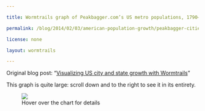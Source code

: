 ```yaml
---

title: Wormtrails graph of Peakbagger.com’s US metro populations, 1790–1890

permalink: /blog/2014/02/03/american-population-growth/peakbagger-cities-1790-1890

license: none

layout: wormtrails

---
```

Original blog post: “[Visualizing US city and state growth with Wormtrails][1]”

This graph is quite large: scroll down and to the right to see it in its entirety.

<figure>
    <img src="/assets/images/wormtrails/peakbagger-cities-1790-1890.png" usemap="#clmap">
    <figcaption id="wormtrails-banner">Hover over the chart for details</figcaption>
</figure>
<map name="clmap">
    <area target="_new" shape="rect" onmouseover="updateBanner('Hartford (pop. 2,700)', '#D25E37')" coords="25,1682,225,1683">
    <area target="_new" shape="rect" onmouseover="updateBanner('Alexandria, VA (pop. 2,800)', '#D95231')" coords="25,1679,225,1680">
    <area target="_new" shape="rect" onmouseover="updateBanner('Petersburg, VA (pop. 2,800)', '#D95330')" coords="25,1677,225,1677">
    <area target="_new" shape="rect" onmouseover="updateBanner('Norfolk (pop. 3,000)', '#F41E0F')" coords="25,1674,225,1675">
    <area target="_new" shape="rect" onmouseover="updateBanner('Albany (pop. 3,500)', '#D73332')" coords="25,1671,225,1672">
    <area target="_new" shape="rect" onmouseover="updateBanner('Richmond (pop. 3,800)', '#E75A21')" coords="25,1667,225,1669">
    <area target="_new" shape="rect" onmouseover="updateBanner('Middleborough, MA (pop. 4,500)', '#E22727')" coords="25,1664,225,1665">
    <area target="_new" shape="rect" onmouseover="updateBanner('New Haven (pop. 4,500)', '#DD582C')" coords="25,1661,225,1662">
    <area target="_new" shape="rect" onmouseover="updateBanner('Nantucket (pop. 4,600)', '#E75621')" coords="25,1657,225,1659">
    <area target="_new" shape="rect" onmouseover="updateBanner('Portsmouth, NH (pop. 4,700)', '#F92609')" coords="25,1654,225,1655">
    <area target="_new" shape="rect" onmouseover="updateBanner('Newburyport, MA (pop. 4,800)', '#DE6A2C')" coords="25,1651,225,1652">
    <area target="_new" shape="rect" onmouseover="updateBanner('Gloucester, MA (pop. 5,300)', '#D54035')" coords="25,1647,225,1649">
    <area target="_new" shape="rect" onmouseover="updateBanner('Providence (pop. 6,400)', '#E46424')" coords="25,1643,225,1645">
    <area target="_new" shape="rect" onmouseover="updateBanner('Newport, RI (pop. 6,700)', '#D75633')" coords="25,1639,225,1641">
    <area target="_new" shape="rect" onmouseover="updateBanner('Baltimore (pop. 13,500)', '#FD1D03')" coords="25,1633,225,1637">
    <area target="_new" shape="rect" onmouseover="updateBanner('Salem, MA (pop. 13,600)', '#DA4A2F')" coords="25,1627,225,1631">
    <area target="_new" shape="rect" onmouseover="updateBanner('Charleston (pop. 16,400)', '#F06315')" coords="25,1620,225,1625">
    <area target="_new" shape="rect" onmouseover="updateBanner('Boston (pop. 18,300)', '#E34A26')" coords="25,1612,225,1618">
    <area target="_new" shape="rect" onmouseover="updateBanner('New York (pop. 33,100)', '#F42910')" coords="25,1601,225,1610">
    <area target="_new" shape="rect" onmouseover="updateBanner('Philadelphia (pop. 44,100)', '#E57823')" coords="25,1585,225,1599">
    <area target="_new" shape="rect" onmouseover="updateBanner('Middleborough, MA (pop. 4,500)', '#E22727')" coords="325,1696,525,1697">
    <area target="_new" shape="rect" onmouseover="updateBanner('New London, CT (pop. 5,200)', '#CCA83D')" coords="325,1692,525,1694">
    <area target="_new" shape="rect" onmouseover="updateBanner('Savannah (pop. 5,200)', '#D7CE33')" coords="325,1689,525,1690">
    <area target="_new" shape="rect" onmouseover="updateBanner('Schenectady, NY (pop. 5,300)', '#D6C433')" coords="325,1685,525,1687">
    <area target="_new" shape="rect" onmouseover="updateBanner('Gloucester, MA (pop. 5,300)', '#D54035')" coords="325,1681,525,1683">
    <area target="_new" shape="rect" onmouseover="updateBanner('Portsmouth, NH (pop. 5,300)', '#F92609')" coords="325,1678,525,1679">
    <area target="_new" shape="rect" onmouseover="updateBanner('Albany (pop. 5,300)', '#D73332')" coords="325,1674,525,1676">
    <area target="_new" shape="rect" onmouseover="updateBanner('Nantucket (pop. 5,600)', '#E75621')" coords="325,1671,525,1672">
    <area target="_new" shape="rect" onmouseover="updateBanner('Richmond (pop. 5,700)', '#E75A21')" coords="325,1667,525,1669">
    <area target="_new" shape="rect" onmouseover="updateBanner('Newburyport, MA (pop. 6,000)', '#DE6A2C')" coords="325,1663,525,1665">
    <area target="_new" shape="rect" onmouseover="updateBanner('Newport, RI (pop. 6,700)', '#D75633')" coords="325,1659,525,1661">
    <area target="_new" shape="rect" onmouseover="updateBanner('Norfolk (pop. 6,900)', '#F41E0F')" coords="325,1655,525,1657">
    <area target="_new" shape="rect" onmouseover="updateBanner('Providence (pop. 7,600)', '#E46424')" coords="325,1651,525,1653">
    <area target="_new" shape="rect" onmouseover="updateBanner('Washington (pop. 11,200)', '#E2C027')" coords="325,1645,525,1649">
    <area target="_new" shape="rect" onmouseover="updateBanner('Salem, MA (pop. 14,700)', '#DA4A2F')" coords="325,1639,525,1643">
    <area target="_new" shape="rect" onmouseover="updateBanner('Charleston (pop. 18,800)', '#F06315')" coords="325,1631,525,1637">
    <area target="_new" shape="rect" onmouseover="updateBanner('Boston (pop. 24,900)', '#E34A26')" coords="325,1622,525,1629">
    <area target="_new" shape="rect" onmouseover="updateBanner('Baltimore (pop. 26,500)', '#FD1D03')" coords="325,1612,525,1620">
    <area target="_new" shape="rect" onmouseover="updateBanner('New York (pop. 60,500)', '#F42910')" coords="325,1592,525,1610">
    <area target="_new" shape="rect" onmouseover="updateBanner('Philadelphia (pop. 61,600)', '#E57823')" coords="325,1571,525,1590">
    <area target="_new" shape="rect" onmouseover="updateBanner('New Haven (pop. 5,800)', '#DD582C')" coords="625,1719,825,1721">
    <area target="_new" shape="rect" onmouseover="updateBanner('Schenectady, NY (pop. 5,900)', '#D6C433')" coords="625,1716,825,1717">
    <area target="_new" shape="rect" onmouseover="updateBanner('Gloucester, MA (pop. 5,900)', '#D54035')" coords="625,1712,825,1714">
    <area target="_new" shape="rect" onmouseover="updateBanner('Nantucket (pop. 6,800)', '#E75621')" coords="625,1708,825,1710">
    <area target="_new" shape="rect" onmouseover="updateBanner('Portsmouth, NH (pop. 6,900)', '#F92609')" coords="625,1704,825,1706">
    <area target="_new" shape="rect" onmouseover="updateBanner('Portland, ME (pop. 7,200)', '#9AD436')" coords="625,1700,825,1702">
    <area target="_new" shape="rect" onmouseover="updateBanner('Newburyport, MA (pop. 7,600)', '#DE6A2C')" coords="625,1695,825,1698">
    <area target="_new" shape="rect" onmouseover="updateBanner('Newport, RI (pop. 7,900)', '#D75633')" coords="625,1691,825,1693">
    <area target="_new" shape="rect" onmouseover="updateBanner('Norfolk (pop. 9,200)', '#F41E0F')" coords="625,1686,825,1689">
    <area target="_new" shape="rect" onmouseover="updateBanner('Richmond (pop. 9,700)', '#E75A21')" coords="625,1681,825,1684">
    <area target="_new" shape="rect" onmouseover="updateBanner('Providence (pop. 10,100)', '#E46424')" coords="625,1676,825,1679">
    <area target="_new" shape="rect" onmouseover="updateBanner('Albany (pop. 10,800)', '#D73332')" coords="625,1671,825,1674">
    <area target="_new" shape="rect" onmouseover="updateBanner('New Orleans (pop. 17,200)', '#C7DE2C')" coords="625,1664,825,1669">
    <area target="_new" shape="rect" onmouseover="updateBanner('Washington (pop. 20,400)', '#E2C027')" coords="625,1656,825,1662">
    <area target="_new" shape="rect" onmouseover="updateBanner('Salem, MA (pop. 23,100)', '#DA4A2F')" coords="625,1647,825,1654">
    <area target="_new" shape="rect" onmouseover="updateBanner('Charleston (pop. 24,700)', '#F06315')" coords="625,1637,825,1645">
    <area target="_new" shape="rect" onmouseover="updateBanner('Boston (pop. 38,700)', '#E34A26')" coords="625,1624,825,1635">
    <area target="_new" shape="rect" onmouseover="updateBanner('Baltimore (pop. 46,600)', '#FD1D03')" coords="625,1608,825,1622">
    <area target="_new" shape="rect" onmouseover="updateBanner('Philadelphia (pop. 87,300)', '#E57823')" coords="625,1580,825,1606">
    <area target="_new" shape="rect" onmouseover="updateBanner('New York (pop. 101,000)', '#F42910')" coords="625,1547,825,1578">
    <area target="_new" shape="rect" onmouseover="updateBanner('New Haven (pop. 7,200)', '#DD582C')" coords="925,1737,1125,1739">
    <area target="_new" shape="rect" onmouseover="updateBanner('Nantucket (pop. 7,300)', '#E75621')" coords="925,1733,1125,1735">
    <area target="_new" shape="rect" onmouseover="updateBanner('Portsmouth, NH (pop. 7,300)', '#F92609')" coords="925,1728,1125,1731">
    <area target="_new" shape="rect" onmouseover="updateBanner('Newport, RI (pop. 7,300)', '#D75633')" coords="925,1724,1125,1726">
    <area target="_new" shape="rect" onmouseover="updateBanner('Pittsburgh (pop. 7,300)', '#36D448')" coords="925,1720,1125,1722">
    <area target="_new" shape="rect" onmouseover="updateBanner('Savannah (pop. 7,500)', '#D7CE33')" coords="925,1716,1125,1718">
    <area target="_new" shape="rect" onmouseover="updateBanner('Norfolk (pop. 8,500)', '#F41E0F')" coords="925,1711,1125,1714">
    <area target="_new" shape="rect" onmouseover="updateBanner('Portland, ME (pop. 8,600)', '#9AD436')" coords="925,1707,1125,1709">
    <area target="_new" shape="rect" onmouseover="updateBanner('Cincinnati (pop. 9,600)', '#0CF710')" coords="925,1702,1125,1705">
    <area target="_new" shape="rect" onmouseover="updateBanner('Providence (pop. 11,800)', '#E46424')" coords="925,1696,1125,1700">
    <area target="_new" shape="rect" onmouseover="updateBanner('Richmond (pop. 12,100)', '#E75A21')" coords="925,1691,1125,1694">
    <area target="_new" shape="rect" onmouseover="updateBanner('Albany (pop. 17,900)', '#D73332')" coords="925,1683,1125,1689">
    <area target="_new" shape="rect" onmouseover="updateBanner('Salem, MA (pop. 22,600)', '#DA4A2F')" coords="925,1675,1125,1681">
    <area target="_new" shape="rect" onmouseover="updateBanner('Charleston (pop. 24,800)', '#F06315')" coords="925,1665,1125,1673">
    <area target="_new" shape="rect" onmouseover="updateBanner('New Orleans (pop. 27,200)', '#C7DE2C')" coords="925,1655,1125,1663">
    <area target="_new" shape="rect" onmouseover="updateBanner('Washington (pop. 28,800)', '#E2C027')" coords="925,1644,1125,1653">
    <area target="_new" shape="rect" onmouseover="updateBanner('Boston (pop. 54,000)', '#E34A26')" coords="925,1626,1125,1642">
    <area target="_new" shape="rect" onmouseover="updateBanner('Baltimore (pop. 62,700)', '#FD1D03')" coords="925,1605,1125,1624">
    <area target="_new" shape="rect" onmouseover="updateBanner('Philadelphia (pop. 109,000)', '#E57823')" coords="925,1571,1125,1603">
    <area target="_new" shape="rect" onmouseover="updateBanner('New York (pop. 131,000)', '#F42910')" coords="925,1529,1125,1569">
    <area target="_new" shape="rect" onmouseover="updateBanner('Buffalo (pop. 8,700)', '#34D576')" coords="1225,1781,1425,1784">
    <area target="_new" shape="rect" onmouseover="updateBanner('Rochester (pop. 9,200)', '#1BEB71')" coords="1225,1776,1425,1779">
    <area target="_new" shape="rect" onmouseover="updateBanner('Norfolk (pop. 9,800)', '#F41E0F')" coords="1225,1772,1425,1774">
    <area target="_new" shape="rect" onmouseover="updateBanner('New Haven (pop. 10,200)', '#DD582C')" coords="1225,1766,1425,1770">
    <area target="_new" shape="rect" onmouseover="updateBanner('Louisville (pop. 10,300)', '#2CDDAA')" coords="1225,1761,1425,1764">
    <area target="_new" shape="rect" onmouseover="updateBanner('Portland, ME (pop. 12,600)', '#9AD436')" coords="1225,1756,1425,1759">
    <area target="_new" shape="rect" onmouseover="updateBanner('Newark (pop. 14,400)', '#23E59C')" coords="1225,1749,1425,1754">
    <area target="_new" shape="rect" onmouseover="updateBanner('Pittsburgh (pop. 15,400)', '#36D448')" coords="1225,1743,1425,1747">
    <area target="_new" shape="rect" onmouseover="updateBanner('Richmond (pop. 16,100)', '#E75A21')" coords="1225,1736,1425,1741">
    <area target="_new" shape="rect" onmouseover="updateBanner('Providence (pop. 22,400)', '#E46424')" coords="1225,1727,1425,1734">
    <area target="_new" shape="rect" onmouseover="updateBanner('Cincinnati (pop. 24,800)', '#0CF710')" coords="1225,1718,1425,1725">
    <area target="_new" shape="rect" onmouseover="updateBanner('Salem, MA (pop. 27,300)', '#DA4A2F')" coords="1225,1707,1425,1716">
    <area target="_new" shape="rect" onmouseover="updateBanner('Charleston (pop. 30,300)', '#F06315')" coords="1225,1696,1425,1705">
    <area target="_new" shape="rect" onmouseover="updateBanner('Washington (pop. 35,500)', '#E2C027')" coords="1225,1684,1425,1694">
    <area target="_new" shape="rect" onmouseover="updateBanner('Albany (pop. 35,800)', '#D73332')" coords="1225,1671,1425,1682">
    <area target="_new" shape="rect" onmouseover="updateBanner('New Orleans (pop. 46,100)', '#C7DE2C')" coords="1225,1655,1425,1669">
    <area target="_new" shape="rect" onmouseover="updateBanner('Baltimore (pop. 80,600)', '#FD1D03')" coords="1225,1629,1425,1653">
    <area target="_new" shape="rect" onmouseover="updateBanner('Boston (pop. 85,600)', '#E34A26')" coords="1225,1601,1425,1627">
    <area target="_new" shape="rect" onmouseover="updateBanner('Philadelphia (pop. 161,000)', '#E57823')" coords="1225,1551,1425,1599">
    <area target="_new" shape="rect" onmouseover="updateBanner('New York (pop. 215,000)', '#F42910')" coords="1225,1484,1425,1549">
    <area target="_new" shape="rect" onmouseover="updateBanner('Detroit (pop. 21,200)', '#0AE8F8')" coords="1525,1884,1725,1891">
    <area target="_new" shape="rect" onmouseover="updateBanner('New Haven (pop. 21,900)', '#DD582C')" coords="1525,1876,1725,1882">
    <area target="_new" shape="rect" onmouseover="updateBanner('New Bedford (pop. 24,100)', '#0FF5BA')" coords="1525,1867,1725,1874">
    <area target="_new" shape="rect" onmouseover="updateBanner('St. Louis (pop. 28,400)', '#10F4C5')" coords="1525,1856,1725,1865">
    <area target="_new" shape="rect" onmouseover="updateBanner('Portland, ME (pop. 28,600)', '#9AD436')" coords="1525,1846,1725,1854">
    <area target="_new" shape="rect" onmouseover="updateBanner('Buffalo (pop. 29,300)', '#34D576')" coords="1525,1835,1725,1844">
    <area target="_new" shape="rect" onmouseover="updateBanner('Newark (pop. 29,800)', '#23E59C')" coords="1525,1824,1725,1833">
    <area target="_new" shape="rect" onmouseover="updateBanner('Rochester (pop. 31,400)', '#1BEB71')" coords="1525,1812,1725,1822">
    <area target="_new" shape="rect" onmouseover="updateBanner('Louisville (pop. 34,200)', '#2CDDAA')" coords="1525,1800,1725,1810">
    <area target="_new" shape="rect" onmouseover="updateBanner('Providence (pop. 40,900)', '#E46424')" coords="1525,1786,1725,1798">
    <area target="_new" shape="rect" onmouseover="updateBanner('Charleston (pop. 42,600)', '#F06315')" coords="1525,1771,1725,1784">
    <area target="_new" shape="rect" onmouseover="updateBanner('Pittsburgh (pop. 43,700)', '#36D448')" coords="1525,1756,1725,1769">
    <area target="_new" shape="rect" onmouseover="updateBanner('Washington (pop. 50,200)', '#E2C027')" coords="1525,1739,1725,1754">
    <area target="_new" shape="rect" onmouseover="updateBanner('Cincinnati (pop. 54,800)', '#0CF710')" coords="1525,1720,1725,1737">
    <area target="_new" shape="rect" onmouseover="updateBanner('Albany (pop. 72,000)', '#D73332')" coords="1525,1697,1725,1718">
    <area target="_new" shape="rect" onmouseover="updateBanner('New Orleans (pop. 105,000)', '#C7DE2C')" coords="1525,1663,1725,1695">
    <area target="_new" shape="rect" onmouseover="updateBanner('Baltimore (pop. 110,000)', '#FD1D03')" coords="1525,1628,1725,1661">
    <area target="_new" shape="rect" onmouseover="updateBanner('Boston (pop. 183,000)', '#E34A26')" coords="1525,1571,1725,1626">
    <area target="_new" shape="rect" onmouseover="updateBanner('Philadelphia (pop. 259,000)', '#E57823')" coords="1525,1492,1725,1569">
    <area target="_new" shape="rect" onmouseover="updateBanner('New York (pop. 374,000)', '#F42910')" coords="1525,1378,1725,1490">
    <area target="_new" shape="rect" onmouseover="updateBanner('Portland, ME (pop. 36,000)', '#9AD436')" coords="1825,2042,2025,2053">
    <area target="_new" shape="rect" onmouseover="updateBanner('Syracuse (pop. 38,000)', '#2CA4DD')" coords="1825,2029,2025,2040">
    <area target="_new" shape="rect" onmouseover="updateBanner('Detroit (pop. 38,000)', '#0AE8F8')" coords="1825,2016,2025,2027">
    <area target="_new" shape="rect" onmouseover="updateBanner('Chicago (pop. 40,000)', '#31A4D8')" coords="1825,2002,2025,2014">
    <area target="_new" shape="rect" onmouseover="updateBanner('Rochester (pop. 49,000)', '#1BEB71')" coords="1825,1985,2025,2000">
    <area target="_new" shape="rect" onmouseover="updateBanner('Charleston (pop. 50,000)', '#F06315')" coords="1825,1968,2025,1983">
    <area target="_new" shape="rect" onmouseover="updateBanner('Newark (pop. 57,000)', '#23E59C')" coords="1825,1949,2025,1966">
    <area target="_new" shape="rect" onmouseover="updateBanner('Louisville (pop. 61,000)', '#2CDDAA')" coords="1825,1928,2025,1947">
    <area target="_new" shape="rect" onmouseover="updateBanner('Providence (pop. 65,000)', '#E46424')" coords="1825,1907,2025,1926">
    <area target="_new" shape="rect" onmouseover="updateBanner('Washington (pop. 67,000)', '#E2C027')" coords="1825,1885,2025,1905">
    <area target="_new" shape="rect" onmouseover="updateBanner('Buffalo (pop. 80,000)', '#34D576')" coords="1825,1859,2025,1883">
    <area target="_new" shape="rect" onmouseover="updateBanner('Pittsburgh (pop. 86,000)', '#36D448')" coords="1825,1831,2025,1857">
    <area target="_new" shape="rect" onmouseover="updateBanner('St. Louis (pop. 95,000)', '#10F4C5')" coords="1825,1801,2025,1829">
    <area target="_new" shape="rect" onmouseover="updateBanner('Albany (pop. 107,000)', '#D73332')" coords="1825,1766,2025,1799">
    <area target="_new" shape="rect" onmouseover="updateBanner('New Orleans (pop. 123,000)', '#C7DE2C')" coords="1825,1728,2025,1764">
    <area target="_new" shape="rect" onmouseover="updateBanner('Cincinnati (pop. 133,000)', '#0CF710')" coords="1825,1686,2025,1726">
    <area target="_new" shape="rect" onmouseover="updateBanner('Baltimore (pop. 179,000)', '#FD1D03')" coords="1825,1630,2025,1684">
    <area target="_new" shape="rect" onmouseover="updateBanner('Boston (pop. 308,000)', '#E34A26')" coords="1825,1536,2025,1628">
    <area target="_new" shape="rect" onmouseover="updateBanner('Philadelphia (pop. 405,000)', '#E57823')" coords="1825,1412,2025,1534">
    <area target="_new" shape="rect" onmouseover="updateBanner('New York (pop. 650,000)', '#F42910')" coords="1825,1215,2025,1410">
    <area target="_new" shape="rect" onmouseover="updateBanner('Milwaukee (pop. 48,000)', '#571DEA')" coords="2125,2226,2325,2241">
    <area target="_new" shape="rect" onmouseover="updateBanner('Cleveland (pop. 49,000)', '#0229FE')" coords="2125,2210,2325,2224">
    <area target="_new" shape="rect" onmouseover="updateBanner('Rochester (pop. 56,000)', '#1BEB71')" coords="2125,2191,2325,2208">
    <area target="_new" shape="rect" onmouseover="updateBanner('San Francisco (pop. 57,000)', '#271EE9')" coords="2125,2172,2325,2189">
    <area target="_new" shape="rect" onmouseover="updateBanner('Detroit (pop. 59,000)', '#0AE8F8')" coords="2125,2152,2325,2170">
    <area target="_new" shape="rect" onmouseover="updateBanner('Providence (pop. 69,000)', '#E46424')" coords="2125,2129,2325,2150">
    <area target="_new" shape="rect" onmouseover="updateBanner('Washington (pop. 80,000)', '#E2C027')" coords="2125,2103,2325,2127">
    <area target="_new" shape="rect" onmouseover="updateBanner('Louisville (pop. 88,000)', '#2CDDAA')" coords="2125,2075,2325,2101">
    <area target="_new" shape="rect" onmouseover="updateBanner('Buffalo (pop. 90,000)', '#34D576')" coords="2125,2046,2325,2073">
    <area target="_new" shape="rect" onmouseover="updateBanner('Pittsburgh (pop. 93,000)', '#36D448')" coords="2125,2016,2325,2044">
    <area target="_new" shape="rect" onmouseover="updateBanner('Newark (pop. 103,000)', '#23E59C')" coords="2125,1983,2325,2014">
    <area target="_new" shape="rect" onmouseover="updateBanner('Albany (pop. 116,000)', '#D73332')" coords="2125,1946,2325,1981">
    <area target="_new" shape="rect" onmouseover="updateBanner('Chicago (pop. 123,000)', '#31A4D8')" coords="2125,1907,2325,1944">
    <area target="_new" shape="rect" onmouseover="updateBanner('New Orleans (pop. 172,000)', '#C7DE2C')" coords="2125,1854,2325,1905">
    <area target="_new" shape="rect" onmouseover="updateBanner('St. Louis (pop. 176,000)', '#10F4C5')" coords="2125,1799,2325,1852">
    <area target="_new" shape="rect" onmouseover="updateBanner('Cincinnati (pop. 192,000)', '#0CF710')" coords="2125,1739,2325,1797">
    <area target="_new" shape="rect" onmouseover="updateBanner('Baltimore (pop. 221,000)', '#FD1D03')" coords="2125,1671,2325,1737">
    <area target="_new" shape="rect" onmouseover="updateBanner('Boston (pop. 374,000)', '#E34A26')" coords="2125,1557,2325,1669">
    <area target="_new" shape="rect" onmouseover="updateBanner('Philadelphia (pop. 608,000)', '#E57823')" coords="2125,1372,2325,1555">
    <area target="_new" shape="rect" onmouseover="updateBanner('New York (pop. 1,143,000)', '#F42910')" coords="2125,1028,2325,1370">
    <area target="_new" shape="rect" onmouseover="updateBanner('New Haven (pop. 65,000)', '#DD582C')" coords="2425,2492,2625,2511">
    <area target="_new" shape="rect" onmouseover="updateBanner('Rochester (pop. 73,000)', '#1BEB71')" coords="2425,2468,2625,2490">
    <area target="_new" shape="rect" onmouseover="updateBanner('Milwaukee (pop. 75,000)', '#571DEA')" coords="2425,2443,2625,2466">
    <area target="_new" shape="rect" onmouseover="updateBanner('Providence (pop. 101,000)', '#E46424')" coords="2425,2411,2625,2441">
    <area target="_new" shape="rect" onmouseover="updateBanner('Cleveland (pop. 101,000)', '#0229FE')" coords="2425,2378,2625,2409">
    <area target="_new" shape="rect" onmouseover="updateBanner('Detroit (pop. 101,000)', '#0AE8F8')" coords="2425,2346,2625,2376">
    <area target="_new" shape="rect" onmouseover="updateBanner('Washington (pop. 123,000)', '#E2C027')" coords="2425,2307,2625,2344">
    <area target="_new" shape="rect" onmouseover="updateBanner('Louisville (pop. 129,000)', '#2CDDAA')" coords="2425,2267,2625,2305">
    <area target="_new" shape="rect" onmouseover="updateBanner('Buffalo (pop. 133,000)', '#34D576')" coords="2425,2225,2625,2265">
    <area target="_new" shape="rect" onmouseover="updateBanner('San Francisco (pop. 151,000)', '#271EE9')" coords="2425,2177,2625,2223">
    <area target="_new" shape="rect" onmouseover="updateBanner('Albany (pop. 157,000)', '#D73332')" coords="2425,2128,2625,2175">
    <area target="_new" shape="rect" onmouseover="updateBanner('Pittsburgh (pop. 170,000)', '#36D448')" coords="2425,2075,2625,2126">
    <area target="_new" shape="rect" onmouseover="updateBanner('New Orleans (pop. 196,000)', '#C7DE2C')" coords="2425,2014,2625,2073">
    <area target="_new" shape="rect" onmouseover="updateBanner('Cincinnati (pop. 257,000)', '#0CF710')" coords="2425,1935,2625,2012">
    <area target="_new" shape="rect" onmouseover="updateBanner('Baltimore (pop. 283,000)', '#FD1D03')" coords="2425,1848,2625,1933">
    <area target="_new" shape="rect" onmouseover="updateBanner('Chicago (pop. 324,000)', '#31A4D8')" coords="2425,1749,2625,1846">
    <area target="_new" shape="rect" onmouseover="updateBanner('St. Louis (pop. 345,000)', '#10F4C5')" coords="2425,1644,2625,1747">
    <area target="_new" shape="rect" onmouseover="updateBanner('Boston (pop. 501,000)', '#E34A26')" coords="2425,1491,2625,1642">
    <area target="_new" shape="rect" onmouseover="updateBanner('Philadelphia (pop. 747,000)', '#E57823')" coords="2425,1265,2625,1489">
    <area target="_new" shape="rect" onmouseover="updateBanner('New York (pop. 1,687,000)', '#F42910')" coords="2425,757,2625,1263">
    <area target="_new" shape="rect" onmouseover="updateBanner('Minneapolis (pop. 94,000)', '#E424DA')" coords="2725,2760,2925,2788">
    <area target="_new" shape="rect" onmouseover="updateBanner('Rochester (pop. 103,000)', '#1BEB71')" coords="2725,2727,2925,2758">
    <area target="_new" shape="rect" onmouseover="updateBanner('Milwaukee (pop. 121,000)', '#571DEA')" coords="2725,2689,2925,2725">
    <area target="_new" shape="rect" onmouseover="updateBanner('Providence (pop. 128,000)', '#E46424')" coords="2725,2649,2925,2687">
    <area target="_new" shape="rect" onmouseover="updateBanner('Louisville (pop. 143,000)', '#2CDDAA')" coords="2725,2604,2925,2647">
    <area target="_new" shape="rect" onmouseover="updateBanner('Detroit (pop. 147,000)', '#0AE8F8')" coords="2725,2558,2925,2602">
    <area target="_new" shape="rect" onmouseover="updateBanner('Washington (pop. 164,000)', '#E2C027')" coords="2725,2506,2925,2556">
    <area target="_new" shape="rect" onmouseover="updateBanner('Cleveland (pop. 169,000)', '#0229FE')" coords="2725,2454,2925,2504">
    <area target="_new" shape="rect" onmouseover="updateBanner('Buffalo (pop. 171,000)', '#34D576')" coords="2725,2400,2925,2452">
    <area target="_new" shape="rect" onmouseover="updateBanner('Albany (pop. 178,000)', '#D73332')" coords="2725,2345,2925,2398">
    <area target="_new" shape="rect" onmouseover="updateBanner('New Orleans (pop. 219,000)', '#C7DE2C')" coords="2725,2277,2925,2343">
    <area target="_new" shape="rect" onmouseover="updateBanner('San Francisco (pop. 236,000)', '#271EE9')" coords="2725,2204,2925,2275">
    <area target="_new" shape="rect" onmouseover="updateBanner('Pittsburgh (pop. 265,000)', '#36D448')" coords="2725,2123,2925,2202">
    <area target="_new" shape="rect" onmouseover="updateBanner('Cincinnati (pop. 307,000)', '#0CF710')" coords="2725,2029,2925,2121">
    <area target="_new" shape="rect" onmouseover="updateBanner('Baltimore (pop. 353,000)', '#FD1D03')" coords="2725,1921,2925,2027">
    <area target="_new" shape="rect" onmouseover="updateBanner('St. Louis (pop. 386,000)', '#10F4C5')" coords="2725,1803,2925,1919">
    <area target="_new" shape="rect" onmouseover="updateBanner('Chicago (pop. 543,000)', '#31A4D8')" coords="2725,1638,2925,1801">
    <area target="_new" shape="rect" onmouseover="updateBanner('Boston (pop. 658,000)', '#E34A26')" coords="2725,1439,2925,1636">
    <area target="_new" shape="rect" onmouseover="updateBanner('Philadelphia (pop. 949,000)', '#E57823')" coords="2725,1152,2925,1437">
    <area target="_new" shape="rect" onmouseover="updateBanner('New York (pop. 2,234,000)', '#F42910')" coords="2725,480,2925,1150">
    <area target="_new" shape="rect" onmouseover="updateBanner('Providence (pop. 163,000)', '#E46424')" coords="3025,3194,3225,3243">
    <area target="_new" shape="rect" onmouseover="updateBanner('Kansas City (pop. 165,000)', '#E22751')" coords="3025,3143,3225,3192">
    <area target="_new" shape="rect" onmouseover="updateBanner('Louisville (pop. 183,000)', '#2CDDAA')" coords="3025,3086,3225,3141">
    <area target="_new" shape="rect" onmouseover="updateBanner('Albany (pop. 189,000)', '#D73332')" coords="3025,3027,3225,3084">
    <area target="_new" shape="rect" onmouseover="updateBanner('Milwaukee (pop. 212,000)', '#571DEA')" coords="3025,2961,3225,3025">
    <area target="_new" shape="rect" onmouseover="updateBanner('Detroit (pop. 237,000)', '#0AE8F8')" coords="3025,2888,3225,2959">
    <area target="_new" shape="rect" onmouseover="updateBanner('New Orleans (pop. 245,000)', '#C7DE2C')" coords="3025,2813,3225,2886">
    <area target="_new" shape="rect" onmouseover="updateBanner('Washington (pop. 253,000)', '#E2C027')" coords="3025,2735,3225,2811">
    <area target="_new" shape="rect" onmouseover="updateBanner('Buffalo (pop. 272,000)', '#34D576')" coords="3025,2651,3225,2733">
    <area target="_new" shape="rect" onmouseover="updateBanner('Cleveland (pop. 274,000)', '#0229FE')" coords="3025,2567,3225,2649">
    <area target="_new" shape="rect" onmouseover="updateBanner('San Francisco (pop. 302,000)', '#271EE9')" coords="3025,2474,3225,2565">
    <area target="_new" shape="rect" onmouseover="updateBanner('Minneapolis (pop. 305,000)', '#E424DA')" coords="3025,2381,3225,2472">
    <area target="_new" shape="rect" onmouseover="updateBanner('Cincinnati (pop. 344,000)', '#0CF710')" coords="3025,2276,3225,2379">
    <area target="_new" shape="rect" onmouseover="updateBanner('Pittsburgh (pop. 396,000)', '#36D448')" coords="3025,2155,3225,2274">
    <area target="_new" shape="rect" onmouseover="updateBanner('Baltimore (pop. 453,000)', '#FD1D03')" coords="3025,2017,3225,2153">
    <area target="_new" shape="rect" onmouseover="updateBanner('St. Louis (pop. 490,000)', '#10F4C5')" coords="3025,1868,3225,2015">
    <area target="_new" shape="rect" onmouseover="updateBanner('Boston (pop. 818,000)', '#E34A26')" coords="3025,1621,3225,1866">
    <area target="_new" shape="rect" onmouseover="updateBanner('Chicago (pop. 1,141,000)', '#31A4D8')" coords="3025,1276,3225,1619">
    <area target="_new" shape="rect" onmouseover="updateBanner('Philadelphia (pop. 1,180,000)', '#E57823')" coords="3025,920,3225,1274">
    <area target="_new" shape="rect" onmouseover="updateBanner('New York (pop. 2,977,000)', '#F42910')" coords="3025,25,3225,918">
</map>

[1]: https://marktrapp.com/blog/2014/02/03/american-population-growth/ "Visualizing US city and state growth with Wormtrails"
